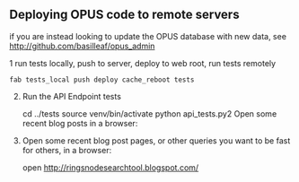 ## Deploying OPUS code to remote servers

if you are instead looking to update the OPUS database with new data, see http://github.com/basilleaf/opus_admin

1  run tests locally, push to server, deploy to web root, run tests remotely 

    fab tests_local push deploy cache_reboot tests

2. Run the API Endpoint tests 

     cd ../tests
     source venv/bin/activate
     python api_tests.py2  Open some recent blog posts in a browser:  

3. Open some recent blog post pages, or other queries you want to be fast for others, in a browser: 

    open http://ringsnodesearchtool.blogspot.com/

